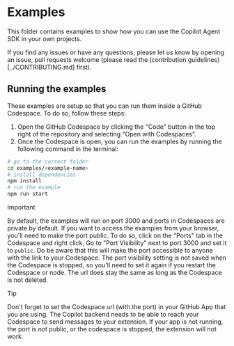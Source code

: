 # Examples

This folder contains examples to show how you can use the Copilot Agent SDK in your own projects.

If you find any issues or have any questions, please let us know by opening an issue, pull requests welcome (please read the (contribution guidelines)[../CONTRIBUTING.md] first).

## Running the examples

These examples are setup so that you can run them inside a GitHub Codespace. To do so, follow these steps:

1. Open the GitHub Codespace by clicking the "Code" button in the top right of the repository and selecting "Open with Codespaces".
2. Once the Codespace is open, you can run the examples by running the following command in the terminal:

```sh
# go to the correct folder
cd examples/<example-name>
# install dependencies
npm install
# run the example
npm run start
```

> [!IMPORTANT]  
> By default, the examples will run on port 3000 and ports in Codespaces are private by default. If you want to access the examples from your browser, you'll need to make the port public. To do so, click on the "Ports" tab in the Codespace and right click, Go to "Port Visibility" next to port 3000 and set it to `public`. Do be aware that this will make the port accessible to anyone with the link to your Codespace. The port visibility setting is not saved when the Codespace is stopped, so you'll need to set it again if you restart the Codespace or node. The url does stay the same as long as the Codespace is not deleted.

> [!TIP]  
> Don't forget to set the Codespace url (with the port) in your GitHub App that you are using. The Copilot backend needs to be able to reach your Codespace to send messages to your extension. If your app is not running, the port is not public, or the codespace is stopped, the extension will not work.
